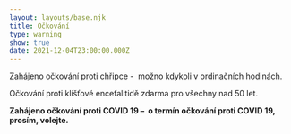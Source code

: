 ```yaml
---
layout: layouts/base.njk
title: Očkování
type: warning
show: true
date: 2021-12-04T23:00:00.000Z
---
```

Zahájeno očkování proti chřipce -  možno kdykoli v ordinačních hodinách.

Očkování proti klíšťové encefalitidě zdarma pro všechny nad 50 let.



**Zahájeno očkování proti COVID 19 –  o termín očkování proti COVID 19, prosím, volejte.**